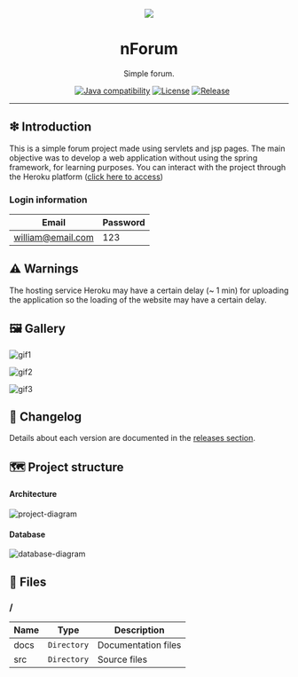 <p align='center'>
<img src='https://raw.githubusercontent.com/williamniemiec/nForum/master/docs/img/logo/logo.jpg' />
</p>

<h1 align='center'>nForum</h1>
<p align='center'>Simple forum.</p>
<p align="center">
	<a href="https://github.com/williamniemiec/nForum/actions/workflows/windows.yml"><img src="https://github.com/williamniemiec/nForum/actions/workflows/windows.yml/badge.svg" alt=""></a>
	<a href="https://github.com/williamniemiec/nForum/actions/workflows/macos.yml"><img src="https://github.com/williamniemiec/nForum/actions/workflows/macos.yml/badge.svg" alt=""></a>
	<a href="https://github.com/williamniemiec/nForum/actions/workflows/ubuntu.yml"><img src="https://github.com/williamniemiec/nForum/actions/workflows/ubuntu.yml/badge.svg" alt=""></a>
	<a href="http://java.oracle.com"><img src="https://img.shields.io/badge/java-8-D0008F.svg" alt="Java compatibility"></a>
	<a href="https://github.com/williamniemiec/nForum/blob/master/LICENSE"><img src="https://img.shields.io/badge/License-BSD0-919191.svg" alt="License"></a>
	<a href="https://github.com/williamniemiec/nForum/releases"><img src="https://img.shields.io/github/v/release/williamniemiec/nForum" alt="Release"></a>
</p>
<hr />

## ❇ Introduction
This is a simple forum project made using servlets and jsp pages. The main objective was to develop a web application without using the spring framework, for learning purposes. You can interact with the project through the Heroku platform ([click here to access](https://wniemiec-app-nforum.herokuapp.com/)) 

### Login information
| Email| Password |
|------- | ----- |
| william@email.com |123|

## ⚠ Warnings
The hosting service Heroku may have a certain delay (~ 1 min) for uploading the application so the loading of the website may have a certain delay. 

## 🖼 Gallery

![gif1](https://github.com/williamniemiec/nForum/blob/master/docs/gif/nforum-1.gif?raw=true)

![gif2](https://github.com/williamniemiec/nForum/blob/master/docs/gif/nforum-2.gif?raw=true)

![gif3](https://github.com/williamniemiec/nForum/blob/master/docs/gif/nforum-3.gif?raw=true)


## 🚩 Changelog
Details about each version are documented in the [releases section](https://github.com/williamniemiec/nForum/releases).

## 🗺 Project structure
#### Architecture
![project-diagram](https://raw.githubusercontent.com/williamniemiec/nForum/master/docs/design/architecture.jpg)

#### Database
![database-diagram](https://raw.githubusercontent.com/williamniemiec/nForum/master/docs/design/db-schema.png?raw=true)

## 📁 Files
### /
|        Name 	|Type|Description|
|----------------|-------------------------------|-----------------------------|
|docs |`Directory`|Documentation files|
|src     |`Directory`| Source files |
